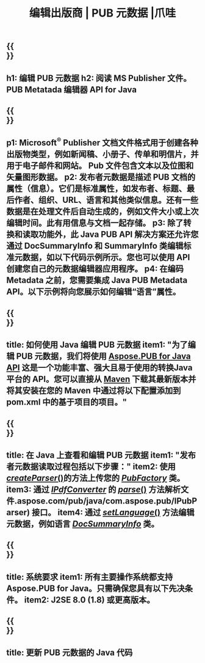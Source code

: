 ﻿---
translation: true
template: /_templates/metadata-java.md
title: 编辑出版商 | PUB 元数据 |爪哇
description: 使用跨平台 PUB Java API 解决方案读取发布者文件元数据。本地 Java API 使您可以访问 SummaryInfo 和 DocSummaryInfo 属性。
url: /java/metadata/pub/
metakeywords: 编辑 pub 元数据 java, pub 文件元数据 java, 发布者元数据编辑器 java, 读取 pub 文件元数据 java, 读取 pub 元数据 java
family: pub
platformtag: java
feature: metadata
aliases: /java/元数据/
---

{{<section banner>}}
---
h1: 编辑 PUB 元数据
h2: 阅读 MS Publisher 文件。 PUB Metatada 编辑器 API for Java
---

{{<section overview>}}
---
p1: Microsoft<sup>®</sup> Publisher 文档文件格式用于创建各种出版物类型，例如新闻稿、小册子、传单和明信片，并用于电子邮件和网站。 Pub 文件包含文本以及位图和矢量图形数据。
p2: 发布者元数据是描述 PUB 文档的属性（信息）。它们是标准属性，如发布者、标题、最后作者、组织、URL、语言和其他类似信息。还有一些数据是在处理文件后自动生成的，例如文件大小或上次编辑时间。此有用信息与文档一起存储。
p3: 除了转换和读取功能外，此 Java PUB API 解决方案还允许您通过 DocSummaryInfo 和 SummaryInfo 类编辑标准元数据，如以下代码示例所示。您也可以使用 API 创建您自己的元数据编辑器应用程序。
p4: 在编码 Metadata 之前，您需要集成 Java PUB Metadata API。以下示例将向您展示如何编辑“语言”属性。
---

{{<section widget>}}
---
title: 如何使用 Java 编辑 PUB 元数据
item1: "为了编辑 PUB 元数据，我们将使用 [Aspose.PUB for Java API](https://products.aspose.com/pub/java) 这是一个功能丰富、强大且易于使用的转换Java 平台的 API。您可以直接从 [Maven](https://repository.aspose.com/webapp/#/artifacts/browse/tree/General/repo/com/aspose/aspose-pub) 下载其最新版本并将其安装在您的 Maven 中通过将以下配置添加到 pom.xml 中的基于项目的项目。"
---

{{<section feature1>}}
---
title: 在 Java 上查看和编辑 PUB 元数据
item1: "发布者元数据读取过程包括以下步骤："
item2: 使用 [*createParser*()](https://reference.aspose.com/pub/java/com.aspose.pub/PubFactory#createParser-java.lang.String-)的方法上传您的 [*PubFactory*](https://reference.aspose.com/pub/java/com.aspose.pub/PubFactory) 类。
item3: 通过 [*IPdfConverter*](https://apireference) 的 [*parse*()](https://reference.aspose.com/pub/java/com.aspose.pub/IPubParser#parse--) 方法解析文件.aspose.com/pub/java/com.aspose.pub/IPubParser) 接口。
item4: 通过 [*setLanguage*()](https://reference.aspose.com/pub/java/com.aspose.pub/DocSummaryInfo#setLanguage-java.lang.String-) 方法编辑元数据，例如语言 [*DocSummaryInfo*](https://reference.aspose.com/pub/java/com.aspose.pub/DocSummaryInfo) 类。
---

{{<section feature2>}}
---
title: 系统要求
item1: 所有主要操作系统都支持 Aspose.PUB for Java。只需确保您具有以下先决条件。
item2: J2SE 8.0 (1.8) 或更高版本。
---

{{<section codeexample>}}
---
title: 更新 PUB 元数据的 Java 代码
---